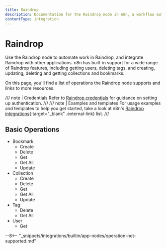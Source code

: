 ```yaml
---
title: Raindrop
description: Documentation for the Raindrop node in n8n, a workflow automation platform. Includes details of operations and configuration, and links to examples and credentials information.
contentType: integration
---
```


# Raindrop

Use the Raindrop node to automate work in Raindrop, and integrate Raindrop with other applications. n8n has built-in support for a wide range of Raindrop features, including getting users, deleting tags, and creating, updating, deleting and getting collections and bookmarks. 

On this page, you'll find a list of operations the Raindrop node supports and links to more resources.

/// note | Credentials
Refer to [Raindrop credentials](/integrations/builtin/credentials/raindrop/) for guidance on setting up authentication. 
///
/// note | Examples and templates
For usage examples and templates to help you get started, take a look at n8n's [Raindrop integrations](https://n8n.io/integrations/raindrop/){:target="_blank" .external-link} list.
///

## Basic Operations

* Bookmark
    * Create
    * Delete
    * Get
    * Get All
    * Update
* Collection
    * Create
    * Delete
    * Get
    * Get All
    * Update
* Tag
    * Delete
    * Get All
* User
    * Get


--8<-- "_snippets/integrations/builtin/app-nodes/operation-not-supported.md"
